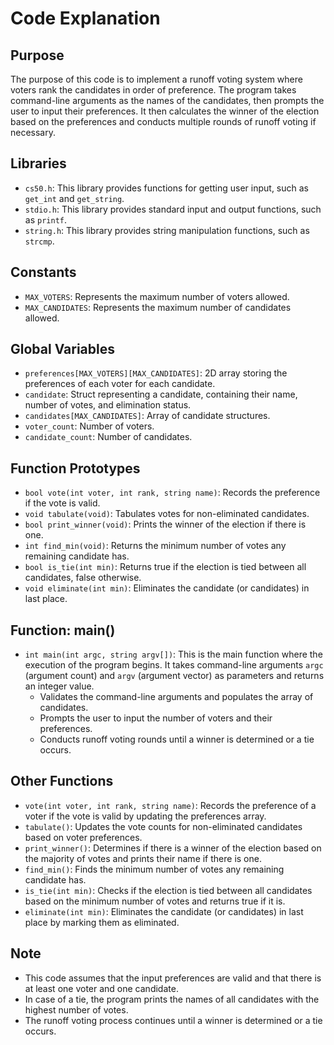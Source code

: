 # Code Explanation

## Purpose
The purpose of this code is to implement a runoff voting system where voters rank the candidates in order of preference. The program takes command-line arguments as the names of the candidates, then prompts the user to input their preferences. It then calculates the winner of the election based on the preferences and conducts multiple rounds of runoff voting if necessary.

## Libraries
- `cs50.h`: This library provides functions for getting user input, such as `get_int` and `get_string`.
- `stdio.h`: This library provides standard input and output functions, such as `printf`.
- `string.h`: This library provides string manipulation functions, such as `strcmp`.

## Constants
- `MAX_VOTERS`: Represents the maximum number of voters allowed.
- `MAX_CANDIDATES`: Represents the maximum number of candidates allowed.

## Global Variables
- `preferences[MAX_VOTERS][MAX_CANDIDATES]`: 2D array storing the preferences of each voter for each candidate.
- `candidate`: Struct representing a candidate, containing their name, number of votes, and elimination status.
- `candidates[MAX_CANDIDATES]`: Array of candidate structures.
- `voter_count`: Number of voters.
- `candidate_count`: Number of candidates.

## Function Prototypes
- `bool vote(int voter, int rank, string name)`: Records the preference if the vote is valid.
- `void tabulate(void)`: Tabulates votes for non-eliminated candidates.
- `bool print_winner(void)`: Prints the winner of the election if there is one.
- `int find_min(void)`: Returns the minimum number of votes any remaining candidate has.
- `bool is_tie(int min)`: Returns true if the election is tied between all candidates, false otherwise.
- `void eliminate(int min)`: Eliminates the candidate (or candidates) in last place.

## Function: main()
- `int main(int argc, string argv[])`: This is the main function where the execution of the program begins. It takes command-line arguments `argc` (argument count) and `argv` (argument vector) as parameters and returns an integer value.
    - Validates the command-line arguments and populates the array of candidates.
    - Prompts the user to input the number of voters and their preferences.
    - Conducts runoff voting rounds until a winner is determined or a tie occurs.

## Other Functions
- `vote(int voter, int rank, string name)`: Records the preference of a voter if the vote is valid by updating the preferences array.
- `tabulate()`: Updates the vote counts for non-eliminated candidates based on voter preferences.
- `print_winner()`: Determines if there is a winner of the election based on the majority of votes and prints their name if there is one.
- `find_min()`: Finds the minimum number of votes any remaining candidate has.
- `is_tie(int min)`: Checks if the election is tied between all candidates based on the minimum number of votes and returns true if it is.
- `eliminate(int min)`: Eliminates the candidate (or candidates) in last place by marking them as eliminated.

## Note
- This code assumes that the input preferences are valid and that there is at least one voter and one candidate.
- In case of a tie, the program prints the names of all candidates with the highest number of votes.
- The runoff voting process continues until a winner is determined or a tie occurs.